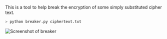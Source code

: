 This is a tool to help break the encryption of some simply substituted cipher text. 

```sh
> python breaker.py ciphertext.txt
```

![Screenshot of breaker](http://i.imgur.com/nmbnkDz.png)
